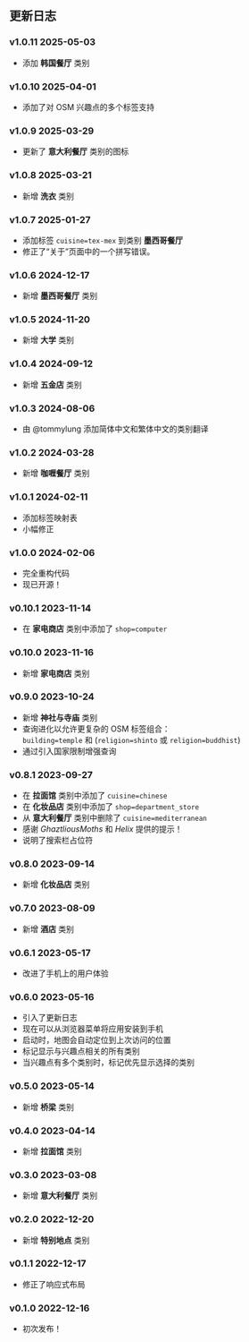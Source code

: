## 更新日志

### v1.0.11 <time>2025-05-03</time>

- 添加 **韩国餐厅** 类别

### v1.0.10 <time>2025-04-01</time>

- 添加了对 OSM 兴趣点的多个标签支持

### v1.0.9 <time>2025-03-29</time>

- 更新了 **意大利餐厅** 类别的图标

### v1.0.8 <time>2025-03-21</time>

- 新增 **洗衣** 类别

### v1.0.7 <time>2025-01-27</time>

- 添加标签 `cuisine=tex-mex` 到类别 **墨西哥餐厅**
- 修正了“关于”页面中的一个拼写错误。

### v1.0.6 <time>2024-12-17</time>

- 新增 **墨西哥餐厅** 类别

### v1.0.5 <time>2024-11-20</time>

- 新增 **大学** 类别

### v1.0.4 <time>2024-09-12</time>

- 新增 **五金店** 类别

### v1.0.3 <time>2024-08-06</time>

- 由 @tommylung 添加简体中文和繁体中文的类别翻译

### v1.0.2 <time>2024-03-28</time>

- 新增 **咖喱餐厅** 类别

### v1.0.1 <time>2024-02-11</time>

- 添加标签映射表
- 小幅修正

### v1.0.0 <time>2024-02-06</time>

- 完全重构代码
- 现已开源！

### v0.10.1 <time>2023-11-14</time>

- 在 **家电商店** 类别中添加了 `shop=computer`

### v0.10.0 <time>2023-11-16</time>

- 新增 **家电商店** 类别

### v0.9.0 <time>2023-10-24</time>

- 新增 **神社与寺庙** 类别
- 查询进化以允许更复杂的 OSM 标签组合：<br> `building=temple` 和 (`religion=shinto` 或 `religion=buddhist`)
- 通过引入国家限制增强查询

### v0.8.1 <time>2023-09-27</time>

- 在 **拉面馆** 类别中添加了 `cuisine=chinese`
- 在 **化妆品店** 类别中添加了 `shop=department_store`
- 从 **意大利餐厅** 类别中删除了 `cuisine=mediterranean`
- 感谢 _GhaztliousMoths_ 和 _Helix_ 提供的提示！
- 说明了搜索栏占位符

### v0.8.0 <time>2023-09-14</time>

- 新增 **化妆品店** 类别

### v0.7.0 <time>2023-08-09</time>

- 新增 **酒店** 类别

### v0.6.1 <time>2023-05-17</time>

- 改进了手机上的用户体验

### v0.6.0 <time>2023-05-16</time>

- 引入了更新日志
- 现在可以从浏览器菜单将应用安装到手机
- 启动时，地图会自动定位到上次访问的位置
- 标记显示与兴趣点相关的所有类别
- 当兴趣点有多个类别时，标记优先显示选择的类别

### v0.5.0 <time>2023-05-14</time>

- 新增 **桥梁** 类别

### v0.4.0 <time>2023-04-14</time>

- 新增 **拉面馆** 类别

### v0.3.0 <time>2023-03-08</time>

- 新增 **意大利餐厅** 类别

### v0.2.0 <time>2022-12-20</time>

- 新增 **特别地点** 类别

### v0.1.1 <time>2022-12-17</time>

- 修正了响应式布局

### v0.1.0 <time>2022-12-16</time>

- 初次发布！
